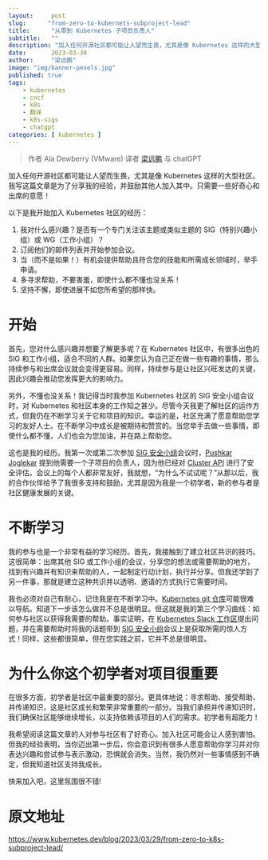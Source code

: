 ```yaml
---
layout:     post 
slug:      "from-zero-to-kubernets-subproject-lead"
title:      "从零到 Kubernetes 子项目负责人"
subtitle:   ""
description: "加入任何开源社区都可能让人望而生畏，尤其是像 Kubernetes 这样的大型社区"
date:       2023-03-30
author:     "梁远鹏"
image: "img/banner-pexels.jpg"
published: true
tags:
    - kubernetes 
    - cncf
    - k8s
    - 翻译
    - k8s-sigs
    - chatgpt
categories: [ kubernetes ]
---
```


> 作者 Ala Dewberry (VMware)   译者 [梁远鹏](https://github.com/liangyuanpeng) 与 chatGPT

加入任何开源社区都可能让人望而生畏，尤其是像 Kubernetes 这样的大型社区。我写这篇文章是为了分享我的经验，并鼓励其他人加入其中。只需要一些好奇心和出席的意愿！

以下是我开始加入 Kubernetes 社区的经历： 

1. 我对什么感兴趣？是否有一个专门关注该主题或类似主题的 SIG（特别兴趣小组）或 WG（工作小组）？
2. 订阅他们的邮件列表并开始参加会议。
3. 当（而不是如果！）有机会提供帮助且符合您的技能和所需成长领域时，举手申请。
4. 多寻求帮助，不要害羞，即使什么都不懂也没关系！
5. 坚持不懈，即使进展不如您所希望的那样快。

# 开始

首先，您对什么感兴趣并想要了解更多呢？在 Kubernetes 社区中，有很多出色的 SIG 和工作小组，适合不同的人群。如果您认为自己正在做一些有趣的事情，那么持续参与和出席会议就会变得更容易。同样，持续参与是让社区兴旺发达的关键，因此兴趣会推动您发挥更大的影响力。

另外，不懂也没关系！我记得当时我参加 Kubernetes 社区的 SIG 安全小组会议时，对 Kubernetes 和社区本身的工作知之甚少。尽管今天我更了解社区的运作方式，但我仍在不断学习关于它和项目的知识。幸运的是，社区充满了愿意帮助您学习的友好人士。在不断学习中成长是被期待和赞赏的。当您举手去做一些事情，即使什么都不懂，人们也会为您加油，并在路上帮助您。

这也是我的经历。我第一次或第二次参加 [SIG 安全小组](https://github.com/kubernetes/community/tree/master/sig-security)会议时，[Pushkar Joglekar](https://github.com/PushkarJ) 提到他需要一个子项目的负责人，因为他已经对 [Cluster API](https://cluster-api.sigs.k8s.io/) 进行了安全评估。会议上的每个人都非常友好，我就想，“为什么不试试呢？”从那以后，我的合作伙伴给予了我很多支持和鼓励，尤其是因为我是一个初学者，新的参与者是社区健康发展的关键。


# 不断学习

我的参与也是一个非常有益的学习经历。首先，我接触到了建立社区共识的技巧。这很简单：出席其他 SIG 或工作小组的会议，分享您的想法或需要帮助的地方，找到有兴趣并有知识来帮助的人，一起制定行动计划，执行并分享。但我还学到了另一件事，那就是建立这种共识并以透明、邀请的方式执行它需要时间。

我也必须对自己有耐心，记住我是在不断学习中。[Kubernetes git 仓库](https://github.com/kubernetes/kubernetes)可能很难以导航。知道下一步该怎么做并不总是很明显。但这就是我的第三个学习曲线：如何参与社区以获得我需要的帮助。事实证明，在 [Kubernetes Slack 工作区](https://slack.k8s.io/)提出问题，并在需要帮助时将我的话题带到 [SIG 安全小组](https://github.com/kubernetes/community/tree/master/sig-security)会议上是获取所需的惊人方式！同样，这些都很简单，但在您实践之前，它并不总是很明显。

# 为什么你这个初学者对项目很重要

在很多方面，初学者是社区中最重要的部分。更具体地说：寻求帮助、接受帮助、并传递知识，这是社区成长和繁荣非常重要的一部分。当我们承担并传递知识时，我们确保社区能够继续增长，以支持依赖该项目的人们的需求。初学者有超能力！

我希望阅读这篇文章的人对参与社区有了好奇心。加入社区可能会让人感到害怕。但我的经验表明，当你迈出第一步后，你会意识到有很多人愿意帮助你学习并对你表达兴趣和尝试参与表示激动，恐惧就会消失。当然，我仍然对一些事情感到不确定，但我知道社区支持我成长。

快来加入吧，这里氛围很不错!

#  原文地址

https://www.kubernetes.dev/blog/2023/03/29/from-zero-to-k8s-subproject-lead/
